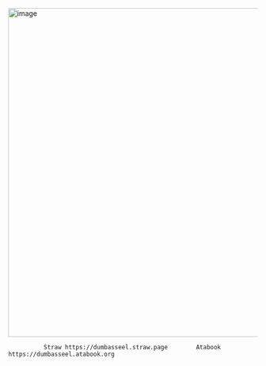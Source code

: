 <img width="1200" height="664" alt="image" src="https://github.com/user-attachments/assets/e91632a0-4652-4a5a-a969-1cd1f66d09bc" />

              Straw https://dumbasseel.straw.page        Atabook https://dumbasseel.atabook.org
